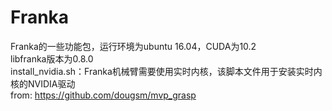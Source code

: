 # Franka
Franka的一些功能包，运行环境为ubuntu 16.04，CUDA为10.2  
libfranka版本为0.8.0  
install_nvidia.sh：Franka机械臂需要使用实时内核，该脚本文件用于安装实时内核的NVIDIA驱动  
from:
https://github.com/dougsm/mvp_grasp

